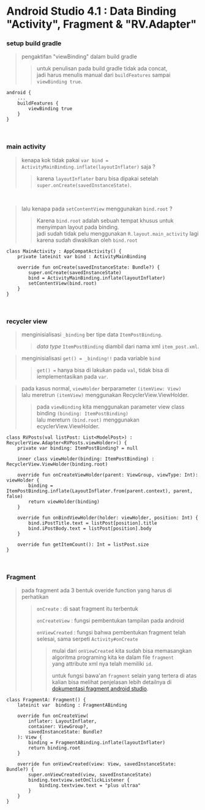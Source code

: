 # Android Studio 4.1 : Data Binding "Activity", **Fragment** & "RV.Adapter"
### setup build gradle
> pengaktifan "viewBinding" dalam build gradle
>> untuk penulisan pada build gradle tidak ada concat, <br>
jadi harus menulis manual dari `buildFeatures` sampai ` viewBinding true`.

```
android {
    ...
    buildFeatures {
        viewBinding true
    }
}
```

<br>

### main activity
> kenapa kok tidak pakai `var bind = ActivityMainBinding.inflate(layoutInflater)` saja ?
>> karena `layoutInflater` baru bisa dipakai setelah `super.onCreate(savedInstanceState)`.

<br>

> lalu kenapa pada `setContentView` menggunakan `bind.root` ?
>> Karena `bind.root` adalah sebuah tempat khusus untuk menyimpan layout pada binding. <br>
jadi sudah tidak pelu menggunakan `R.layout.main_activity` lagi karena sudah diwakilkan oleh `bind.root`



```
class MainActivity : AppCompatActivity() {
    private lateinit var bind : ActivityMainBinding
    
    override fun onCreate(savedInstanceState: Bundle?) {
        super.onCreate(savedInstanceState)
        bind = ActivityMainBinding.inflate(layoutInflater)
        setContentView(bind.root)
    }
}
```

<br>


### recycler view
> menginisialisasi `_binding` ber tipe data `ItemPostBinding`.
>> *data type* `ItemPostBinding` diambil dari nama xml `item_post.xml`.

>menginisialisasi `get() = _binding!!` pada variable `bind`
>> `get() =` hanya bisa di lakukan pada `val`, tidak bisa di iemplementasikan pada `var`.

> pada kasus normal, `viewHolder` berparameter `(itemView: View)` <br>
lalu meretrun `(itemView)` menggunakan RecyclerView.ViewHolder.
>> pada `viewBinding` kita menggunakan parameter view class binding `(binding: ItemPostBinding)` <br>
lalu mereturn `(bind.root)` menggunakan ecyclerView.ViewHolder.


```
class RVPosts(val listPost: List<ModelPost>) : RecyclerView.Adapter<RVPosts.viewHolder>() {
    private var binding: ItemPostBinding? = null

    inner class viewHolder(binding: ItemPostBinding) : RecyclerView.ViewHolder(binding.root)
    
    override fun onCreateViewHolder(parent: ViewGroup, viewType: Int): viewHolder {
        binding = ItemPostBinding.inflate(LayoutInflater.from(parent.context), parent, false)
        return viewHolder(binding)
    }

    override fun onBindViewHolder(holder: viewHolder, position: Int) {
        bind.iPostTitle.text = listPost[position].title
        bind.iPostBody.text = listPost[position].body
    }

    override fun getItemCount(): Int = listPost.size
}
```

<br>

### Fragment
> pada fragment ada 3 bentuk overide function yang harus di perhatikan
>> `onCreate` : di saat fragment itu terbentuk
>>
>> `onCreateView` : fungsi pembentukan tampilan pada android
>>
>> `onViewCreated` : fungsi bahwa pembentukan fragment telah selesai, sama serpeti `Activity#onCreate`
>>
>>> mulai dari `onViewCreated` kita sudah bisa memasangkan algoritma programing kita ke dalam file `fragment`<br> yang attribute xml nya telah memiliki `id`.
>>>
>>> untuk fungsi bawa'an `fragment` selain yang tertera di atas <br> 
kalian bisa melihat penjelasan lebih detailnya di [dokumentasi fragment android studio](https://developer.android.com/reference/android/app/Fragment).
```
class FragmentA: Fragment() {
    lateinit var  binding : FragmentABinding
    
    override fun onCreateView(
        inflater: LayoutInflater,
        container: ViewGroup?,
        savedInstanceState: Bundle?
    ): View {
        binding = FragmentABinding.inflate(layoutInflater)
        return binding.root
    }

    override fun onViewCreated(view: View, savedInstanceState: Bundle?) {
        super.onViewCreated(view, savedInstanceState)
        binding.textview.setOnClickListener {
            binding.textview.text = "plus ultraa"
        }
    }
}
```

